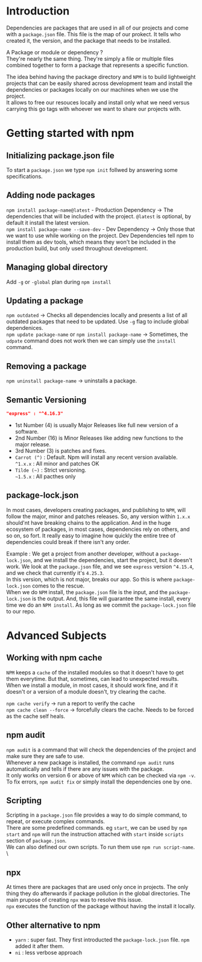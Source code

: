 # Introduction

Dependencies are packages that are used in all of our projects and come with a `package.json` file. This file is the map of our prokect. It tells who created it, the version, and the package that needs to be installed. 

A Package or module or dependency ?\
They're nearly the same thing. They're simply a file or multiple files combined together to form a package that represents a specific function. 

The idea behind having the package directory and `NPM` is to build lightweight projects that can be easily shared across development team and install the dependencies or packages locally on our machines when we use the project. \
It allows to free our resouces locally and install only what we need versus carrying this go tags with whoever we want to share our projects with.

# Getting started with npm

## Initializing package.json file
To start a `package.json` we type `npm init` follwed by answering some specifications. 

## Adding node packages
`npm install package-name@latest` - Production Dependency -> The dependencies that will be included with the project. `@latest` is optional, by default it install the latest version. \
`npm install package-name --save-dev` - Dev Dependency -> Only those that we want to use while working on the project. Dev Dependencies tell npm to install them as dev tools, which means they won't be included in the production build, but only used throughout development.

## Managing global directory
Add `-g` or `-global` plan during `npm install` 

## Updating a package
`npm outdated` -> Checks all dependencies locally and presents a list of all outdated packages that need to be updated. Use `-g` flag to include global dependenices. \
`npm update package-name` or `npm install package-name` -> Sometimes, the `udpate` command does not work then we can simply use the `install` command. 

## Removing a package
`npm uninstall package-name` -> uninstalls a package.

## Semantic Versioning
```json
"express" : "^4.16.3"
```
- 1st Number (4) is usually Major Releases like full new version of a software.
- 2nd Number (16) is Minor Releases like adding new functions to the major release.
- 3rd Number (3) is patches and fixes.
- `Carrot (^)` : Default. Npm will install any recent version available. \
`^1.x.x` : All minor and patches OK
- `Tilde (~)` : Strict versioning. \
`~1.5.x` : All pacthes only

## package-lock.json
In most cases, developers creating packages, and publishing to `NPM`, will follow the major, minor and patches releases. So, any version within `1.x.x` should'nt have breaking chains to the application. And in the huge ecosystem of packages, in most cases, dependencies rely on others, and so on, so fort. It really easy to imagine how quickly the entire tree of dependencies could break if there isn't any order.

Example : We get a project from another developer, without a `package-lock.json`, and we install the dependencies, start the project, but it doesn't work. We look at the `package.json` file, and we see `express` version `^4.15.4`, and we check that currently it's `4.25.3`. \
In this version, which is not major, breaks our app. So this is where `package-lock.json` comes to the rescue. \
When we do `NPM` install, the `package.json` file is the input, and the `package-lock.json` is the output. And, this file will guarantee the same install, every time we do an `NPM install`. As long as we commit the `package-lock.json` file to our repo.

# Advanced Subjects

## Working with npm cache
`NPM` keeps a `cache` of the installed modules so that it doesn't have to get them everytime. But that, sometimes, can lead to unexpected results. \
When we install a module, in most cases, it should work fine, and if it doesn't or a version of a module doesn't, try clearing the cache.

`npm cache verify` -> run a report to verify the cache \
`npm cache clean --force` -> forcefully clears the cache. Needs to be forced as the cache self heals.

## npm audit
`npm audit` is a command that will check the dependencies of the project and make sure they are safe to use. \
Whenever a new package is installed, the command `npm audit` runs automatically and tells if there are any issues with the package. \
It only works on version 6 or above of `NPM` which can be checked via `npm -v`. \
To fix errors, `npm audit fix` or simply install the dependencies one by one. 

## Scripting
Scripting in a `package.json` file provides a way to do simple command, to repeat, or execute complex commands. \
There are some predefined commands. eg `start`, we can be used by `npm start` and `npm` will run the instruction attached with `start` inside `scripts` section of `package.json`. \
We can also defined our own scripts. To run them use `npm run script-name`. \

## npx
At times there are packages that are used only once in projects. The only thing they do afterwards if package pollution in the global directories. The main prupose of creating `npx` was to resolve this issue. \
`npx` executes the function of the package without having the install it locally.

## Other alternative to npm
- `yarn` : super fast. They first introducted the `package-lock.json` file. `npm` added it after them.
- `ni` : less verbose approach
